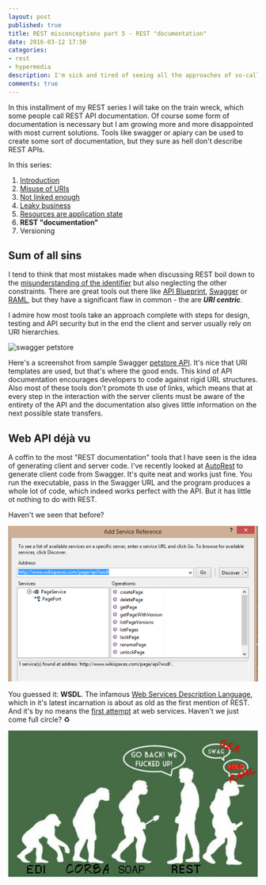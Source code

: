 ```yaml
---
layout: post
published: true
title: REST misconceptions part 5 - REST "documentation"
date: 2016-03-12 17:50
categories:
- rest
- hypermedia
description: I'm sick and tired of seeing all the approaches of so-called REST API documentation. This has to stop 
comments: true
---
```


In this installment of my REST series I will take on the train wreck, which some people call REST API documentation. Of
course some form of documentation is necessary but I am growing more and more disappointed with most current solutions.
Tools like swagger or apiary can be used to create some sort of documentation, but they sure as hell don't describe REST
APIs.

<!--more-->

In this series:

1. [Introduction](/blog/2016/02/rest-misconceptions-0)
1. [Misuse of URIs](/blog/2016/02/rest-misconceptions-1)
1. [Not linked enough](/blog/2016/03/rest-misconceptions-2)
1. [Leaky business](/blog/2016/03/rest-misconceptions-3)
1. [Resources are application state](/blog/2016/03/rest-misconceptions-4)
1. **REST "documentation"**
1. Versioning

## Sum of all sins

I tend to think that most mistakes made when discussing REST boil down to the [misunderstanding of the identifier](/blog/2016/02/rest-misconceptions-1)
but also neglecting the other constraints. There are great tools out there like [API Blueprint][blueprint], [Swagger][swag] 
or [RAML][RAML], but they have a significant flaw in common - the are ***URI centric***. 

I admire how most tools take an approach complete with steps for design, testing and API security but in the end the client 
and server usually rely on URI hierarchies. 

![swagger petstore](http://presentations.t-code.pl/hateoas/img/swagger.png)

Here's a screenshot from sample Swagger [petstore API](http://petstore.swagger.io). It's nice that URI templates are used,
but that's where the good ends. This kind of API documentation encourages developers to code against rigid URL structures.
Also most of these tools don't promote th use of links, which means that at every step in the interaction with the server
clients must be aware of the entirety of the API and the documentation also gives little information on the next possible
state transfers.

## Web API déjà vu

A coffin to the most "REST documentation" tools that I have seen is the idea of generating client and server code. I've
recently looked at [AutoRest][autorest] to generate client code from Swagger. It's quite neat and works just fine. You
run the executable, pass in the Swagger URL and the program produces a whole lot of code, which indeed works perfect with
the API. But it has little ot nothing to do with REST.

Haven't we seen that before?

![wsdl in vs](/uploads/2016/03/wsdl.png)

You guessed it: **WSDL**. The infamous [Web Services Description Language][wsdl], which in it's latest incarnation is 
about as old as the first mention of REST. And it's by no means the [first attempt][ws-history] at web services. Haven't
we just come full circle? :recycle:

![api evolution](/uploads/2016/03/api-evolution.jpg)

[blueprint]: https://apiblueprint.org/ 
[RAML]: http://raml.org
[swag]: http://swagger.io
[autorest]: https://github.com/Azure/autorest
[wsdl]: https://www.w3.org/TR/wsdl
[ws-history]: http://www.informationweek.com/from-edi-to-xml-and-uddi-a-brief-history-of-web-services/d/d-id/1012008
